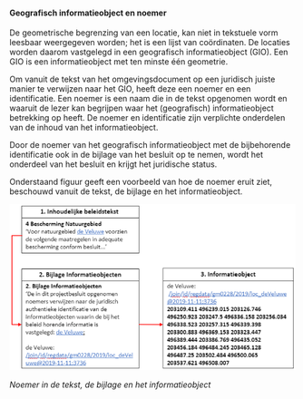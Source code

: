 ﻿#### Geografisch informatieobject en noemer

De geometrische begrenzing van een locatie, kan
niet in tekstuele vorm leesbaar weergegeven worden; het is een lijst van
coördinaten. De locaties worden daarom vastgelegd in een geografisch 
informatieobject (GIO). Een GIO is een informatieobject met ten minste één geometrie.

Om vanuit de tekst van het omgevingsdocument op een juridisch juiste manier te
verwijzen naar het GIO, heeft deze een noemer en een identificatie. Een noemer
is een naam die in de tekst opgenomen wordt en waaruit de lezer kan begrijpen
waar het (geografisch) informatieobject betrekking op heeft. De noemer en
identificatie zijn verplichte onderdelen van de inhoud van het informatieobject.

Door de noemer van het geografisch informatieobject met de bijbehorende
identificatie ook in de bijlage van het besluit op te nemen, wordt het onderdeel
van het besluit en krijgt het juridische status.

Onderstaand figuur geeft een voorbeeld van hoe de noemer eruit ziet, beschouwd
vanuit de tekst, de bijlage en het informatieobject.

![](media/3206GioNoemerBijlage_Projectbesluit.PNG)

*Noemer in de tekst, de bijlage en het informatieobject*
